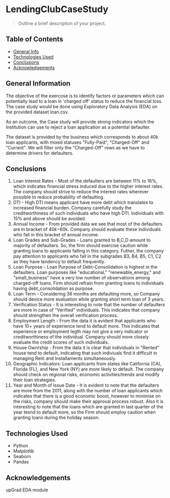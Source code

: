 # LendingClubCaseStudy 
> Outline a brief description of your project.


## Table of Contents
* [General Info](#general-information)
* [Technologies Used](#technologies-used)
* [Conclusions](#conclusions)
* [Acknowledgements](#acknowledgements)

<!-- You can include any other section that is pertinent to your problem -->

## General Information

The objective of the exercose is to identify factors or parameters which can potentially lead to a loan in 'charged off' status to reduce the financial loss. The case study would be done using Exploratory Data Analysis (EDA) on the provided dataset loan.csv. 

As an outcome, the Case study will provide strong indicators which the Institution can use to reject a loan application as a potential defaulter.

The dataset is provided by the business which corresponds to about 40k loan applicants, with mixed statuses "Fully-Paid", "Charged-Off" and "Current". We will filter only the "Charged-Off" rows as we have to determine drivers for defaulters.

<!-- You don't have to answer all the questions - just the ones relevant to your project. -->

## Conclusions
1. Loan Interest Rates - Most of the defaulters are between 11% to 16%, which indicates financial stress induced due to the higher interest rates. The company should strive to reduce the interest rates wherever possible to reduce probability of defaulting.
2. DTI - High DTI means applicant have more debt which translates to increased financial burden. Company carefully study the creditworthiness of such individuals who have high DTI. Individuals with 15% and above should be avoided.
3. Annual Income - From provided data we see that most of the defaulters are in bracket of $40k-$60k. Company should evaluate these individuals who fall in this bracket of annual income.
4. Loan Grades and Sub-Grades - Loans granted to B,C,D amount to majority of defaulters. So, the firm should exercise caution while granting loans to applicants falling in this category. Futher, the company pay attention to applicants who fall in the subgrades B3, B4, B5, C1, C2 as they have tendency to default frequently.
5. Loan Purpose - Loan Purpose of Debt-Consolidation is highest in the defaulters. Loan purposes like "educational," "renewable_energy," and "small_business" have a very low number of observations among charged-off loans. Firm should refrain from granting loans to individuals having debt_consolidation as purpose.
6. Loan Term - Considering 36 months are defaulting more, so Company should device more evaluation while granting short term loan of 3 years.
7. Verification Status - It is interesting to note that the number of defaulters are more in case of "Verified" individuals. This indicates that company should strengthen the overall verification process.
8. Employment Length - From the data it is evident that applicants who have 10+ years of experience tend to default more. This indicates that experience or employment legth may not give a very indicator or creditworthiness of the individual. Company should more closely evaluate the credit scores of such individuals.
9. House Ownrship - From the data it is clear that individuals in "Rented" house tend to default, indicating that such indiviuals find it difficult in managing Rent and Installaments simultaneously.
10. Geographic Indicators: Loan applicants from states like California (CA), Florida (FL), and New York (NY) are more likely to default. The company should check on regional risks, economic activities/trends and modify their loan strategies.
11. Year and Month of Issue Date - It is evident to note that the defaulters are more from the 2011, along with the number of loan applicants which indicates that there is a good economic boost, however to minimise on the risks, company should make their approval process robust. Also it is interesting to note that the loans which are granted in last quarter of the year tesnd to default more, so the Firm should employ caution when granting loans during the holiday season.

<!-- You don't have to answer all the questions - just the ones relevant to your project. -->


## Technologies Used
- Python
- Matplotlib
- Seaborn
- Pandas

<!-- As the libraries versions keep on changing, it is recommended to mention the version of library used in this project -->

## Acknowledgements
upGrad EDA module



<!-- Optional -->
<!-- ## License -->
<!-- This project is open source and available under the [... License](). -->

<!-- You don't have to include all sections - just the one's relevant to your project -->
